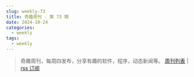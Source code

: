 ```yaml
---
slug: weekly-73
title: 奇趣周刊 - 第 73 期
date: 2024-10-24
categories:
  - weekly
tags:
  - weekly
---
```


> 奇趣周刊，每周四发布，分享有趣的软件，程序，动态新闻等。 [周刊列表](/categories/weekly/) | [rss 订阅](/categories/weekly/index.xml)

